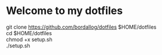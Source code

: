 # Welcome to my dotfiles   
git clone https://github.com/bordallog/dotfiles $HOME/dotfiles  
cd $HOME/dotfiles  
chmod +x setup.sh  
./setup.sh  
